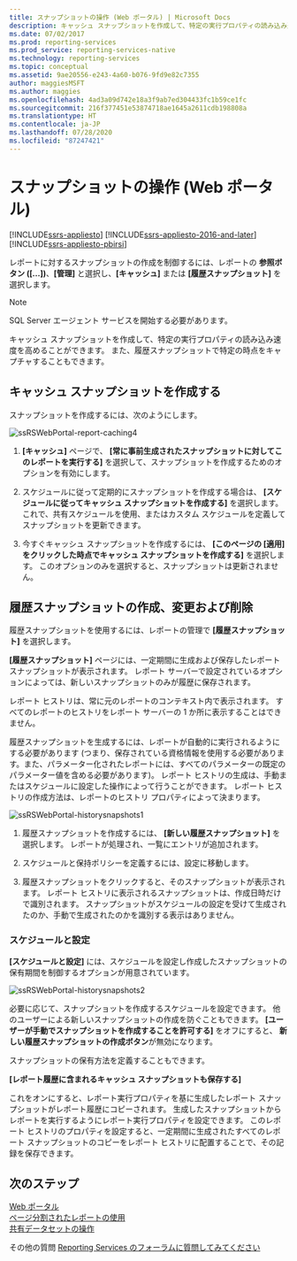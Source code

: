 ```yaml
---
title: スナップショットの操作 (Web ポータル) | Microsoft Docs
description: キャッシュ スナップショットを作成して、特定の実行プロパティの読み込み速度を高めます。 また、履歴スナップショットで特定の時点をキャプチャすることもできます。
ms.date: 07/02/2017
ms.prod: reporting-services
ms.prod_service: reporting-services-native
ms.technology: reporting-services
ms.topic: conceptual
ms.assetid: 9ae20556-e243-4a60-b076-9fd9e82c7355
author: maggiesMSFT
ms.author: maggies
ms.openlocfilehash: 4ad3a09d742e18a3f9ab7ed304433fc1b59ce1fc
ms.sourcegitcommit: 216f377451e53874718ae1645a2611cdb198808a
ms.translationtype: HT
ms.contentlocale: ja-JP
ms.lasthandoff: 07/28/2020
ms.locfileid: "87247421"
---
```

# <a name="working-with-snapshots-web-portal"></a>スナップショットの操作 (Web ポータル)

[!INCLUDE[ssrs-appliesto](../includes/ssrs-appliesto.md)] [!INCLUDE[ssrs-appliesto-2016-and-later](../includes/ssrs-appliesto-2016-and-later.md)] [!INCLUDE[ssrs-appliesto-pbirsi](../includes/ssrs-appliesto-pbirs.md)]

レポートに対するスナップショットの作成を制御するには、レポートの **参照ボタン ([...])**、**[管理]** と選択し、**[キャッシュ]** または **[履歴スナップショット]** を選択します。  
  
> [!NOTE]
> SQL Server エージェント サービスを開始する必要があります。  
   
キャッシュ スナップショットを作成して、特定の実行プロパティの読み込み速度を高めることができます。 また、履歴スナップショットで特定の時点をキャプチャすることもできます。  
  
## <a name="creating-a-cache-snapshot"></a>キャッシュ スナップショットを作成する  
  
スナップショットを作成するには、次のようにします。  
  
![ssRSWebPortal-report-caching4](../reporting-services/media/ssrswebportal-report-caching4.png)  
  
1.  **[キャッシュ]** ページで、 **[常に事前生成されたスナップショットに対してこのレポートを実行する]** を選択して、スナップショットを作成するためのオプションを有効にします。  
  
2.  スケジュールに従って定期的にスナップショットを作成する場合は、 **[スケジュールに従ってキャッシュ スナップショットを作成する]** を選択します。 これで、共有スケジュールを使用、またはカスタム スケジュールを定義してスナップショットを更新できます。  
  
3.  今すぐキャッシュ スナップショットを作成するには、 **[このページの [適用] をクリックした時点でキャッシュ スナップショットを作成する]** を選択します。 このオプションのみを選択すると、スナップショットは更新されません。  
  
## <a name="create-modify-and-delete-history-snapshots"></a>履歴スナップショットの作成、変更および削除  
  
履歴スナップショットを使用するには、レポートの管理で **[履歴スナップショット]** を選択します。  
  
**[履歴スナップショット]** ページには、一定期間に生成および保存したレポート スナップショットが表示されます。 レポート サーバーで設定されているオプションによっては、新しいスナップショットのみが履歴に保存されます。  
  
レポート ヒストリは、常に元のレポートのコンテキスト内で表示されます。 すべてのレポートのヒストリをレポート サーバーの 1 か所に表示することはできません。  
  
履歴スナップショットを生成するには、レポートが自動的に実行されるようにする必要があります (つまり、保存されている資格情報を使用する必要があります。また、パラメーター化されたレポートには、すべてのパラメーターの既定のパラメーター値を含める必要があります)。 レポート ヒストリの生成は、手動またはスケジュールに設定した操作によって行うことができます。 レポート ヒストリの作成方法は、レポートのヒストリ プロパティによって決まります。  
  
![ssRSWebPortal-historysnapshots1](../reporting-services/media/ssrswebportal-historysnapshots1.png)  
   
1.  履歴スナップショットを作成するには、 **[新しい履歴スナップショット]** を選択します。 レポートが処理され、一覧にエントリが追加されます。  
  
2.  スケジュールと保持ポリシーを定義するには、設定に移動します。  
  
3.  履歴スナップショットをクリックすると、そのスナップショットが表示されます。 レポート ヒストリに表示されるスナップショットは、作成日時だけで識別されます。 スナップショットがスケジュールの設定を受けて生成されたのか、手動で生成されたのかを識別する表示はありません。  
  
### <a name="schedule-and-settings"></a>スケジュールと設定  
  
**[スケジュールと設定]** には、スケジュールを設定し作成したスナップショットの保有期間を制御するオプションが用意されています。  
  
![ssRSWebPortal-historysnapshots2](../reporting-services/media/ssrswebportal-historysnapshots2.png)  
   
必要に応じて、スナップショットを作成するスケジュールを設定できます。 他のユーザーによる新しいスナップショットの作成を防ぐこともできます。 **[ユーザーが手動でスナップショットを作成することを許可する]** をオフにすると、 **新しい履歴スナップショットの作成ボタン**が無効になります。  
  
スナップショットの保有方法を定義することもできます。  
  
**[レポート履歴に含まれるキャッシュ スナップショットも保存する]**  
  
これをオンにすると、レポート実行プロパティを基に生成したレポート スナップショットがレポート履歴にコピーされます。 生成したスナップショットからレポートを実行するようにレポート実行プロパティを設定できます。 このレポート ヒストリのプロパティを設定すると、一定期間に生成されたすべてのレポート スナップショットのコピーをレポート ヒストリに配置することで、その記録を保存できます。

## <a name="next-steps"></a>次のステップ

[Web ポータル](../reporting-services/web-portal-ssrs-native-mode.md)  
[ページ分割されたレポートの使用](working-with-paginated-reports-web-portal.md)  
[共有データセットの操作](../reporting-services/work-with-shared-datasets-web-portal.md)

その他の質問 [Reporting Services のフォーラムに質問してみてください](https://go.microsoft.com/fwlink/?LinkId=620231)
